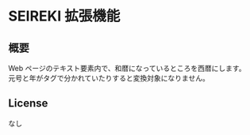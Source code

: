 SEIREKI 拡張機能
========================

概要
-----

Web ページのテキスト要素内で、和暦になっているところを西暦にします。  
元号と年がタグで分かれていたりすると変換対象になりません。

License
-----------------------------------

なし
